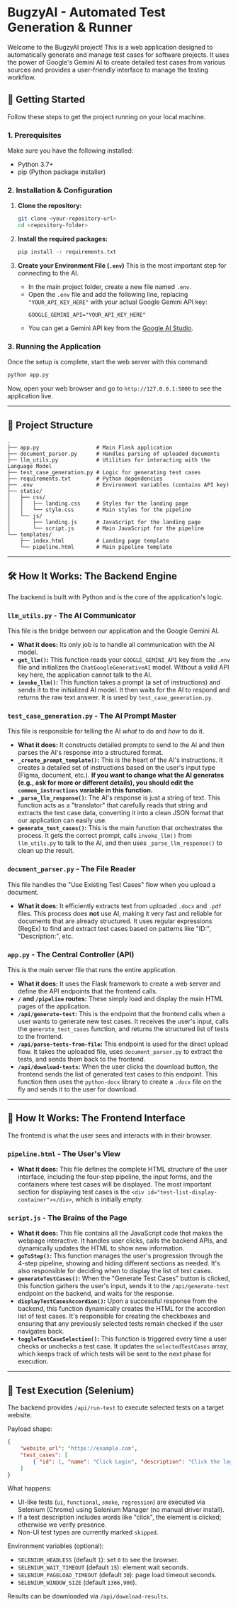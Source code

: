 # BugzyAI - Automated Test Generation & Runner

Welcome to the BugzyAI project! This is a web application designed to automatically generate and manage test cases for software projects. It uses the power of Google's Gemini AI to create detailed test cases from various sources and provides a user-friendly interface to manage the testing workflow.

## 🚀 Getting Started

Follow these steps to get the project running on your local machine.

### 1. Prerequisites

Make sure you have the following installed:

-   Python 3.7+
-   pip (Python package installer)

### 2. Installation & Configuration

1.  **Clone the repository:**
    ```bash
    git clone <your-repository-url>
    cd <repository-folder>
    ```

2.  **Install the required packages:**
    ```bash
    pip install -r requirements.txt
    ```

3.  **Create your Environment File (`.env`)**
    This is the most important step for connecting to the AI.

    -   In the main project folder, create a new file named `.env`.
    -   Open the `.env` file and add the following line, replacing `"YOUR_API_KEY_HERE"` with your actual Google Gemini API key:
        ```
        GOOGLE_GEMINI_API="YOUR_API_KEY_HERE"
        ```
    -   You can get a Gemini API key from the [Google AI Studio](https://aistudio.google.com/app/apikey).

### 3. Running the Application

Once the setup is complete, start the web server with this command:
```bash
python app.py
```
Now, open your web browser and go to `http://127.0.0.1:5000` to see the application live.

---

## 📂 Project Structure

```
.
├── app.py                  # Main Flask application
├── document_parser.py      # Handles parsing of uploaded documents
├── llm_utils.py            # Utilities for interacting with the Language Model
├── test_case_generation.py # Logic for generating test cases
├── requirements.txt        # Python dependencies
├── .env                    # Environment variables (contains API key)
├── static/
│   ├── css/
│   │   ├── landing.css     # Styles for the landing page
│   │   └── style.css       # Main styles for the pipeline
│   └── js/
│       ├── landing.js      # JavaScript for the landing page
│       └── script.js       # Main JavaScript for the pipeline
└── templates/
    ├── index.html          # Landing page template
    └── pipeline.html       # Main pipeline template
```

---

## 🛠️ How It Works: The Backend Engine

The backend is built with Python and is the core of the application's logic.

### `llm_utils.py` - The AI Communicator

This file is the bridge between our application and the Google Gemini AI.

-   **What it does:** Its only job is to handle all communication with the AI model.
-   **`get_llm()`:** This function reads your `GOOGLE_GEMINI_API` key from the `.env` file and initializes the `ChatGoogleGenerativeAI` model. Without a valid API key here, the application cannot talk to the AI.
-   **`invoke_llm()`:** This function takes a prompt (a set of instructions) and sends it to the initialized AI model. It then waits for the AI to respond and returns the raw text answer. It is used by `test_case_generation.py`.

### `test_case_generation.py` - The AI Prompt Master

This file is responsible for telling the AI *what* to do and *how* to do it.

-   **What it does:** It constructs detailed prompts to send to the AI and then parses the AI's response into a structured format.
-   **`_create_prompt_template()`:** This is the heart of the AI's instructions. It creates a detailed set of instructions based on the user's input type (Figma, document, etc.). **If you want to change what the AI generates (e.g., ask for more or different details), you should edit the `common_instructions` variable in this function.**
-   **`_parse_llm_response()`:** The AI's response is just a string of text. This function acts as a "translator" that carefully reads that string and extracts the test case data, converting it into a clean JSON format that our application can easily use.
-   **`generate_test_cases()`:** This is the main function that orchestrates the process. It gets the correct prompt, calls `invoke_llm()` from `llm_utils.py` to talk to the AI, and then uses `_parse_llm_response()` to clean up the result.

### `document_parser.py` - The File Reader

This file handles the "Use Existing Test Cases" flow when you upload a document.

-   **What it does:** It efficiently extracts text from uploaded `.docx` and `.pdf` files. This process does **not** use AI, making it very fast and reliable for documents that are already structured. It uses regular expressions (RegEx) to find and extract test cases based on patterns like "ID:", "Description:", etc.

### `app.py` - The Central Controller (API)

This is the main server file that runs the entire application.

-   **What it does:** It uses the Flask framework to create a web server and define the API endpoints that the frontend calls.
-   **`/` and `/pipeline` routes:** These simply load and display the main HTML pages of the application.
-   **`/api/generate-test`:** This is the endpoint that the frontend calls when a user wants to generate new test cases. It receives the user's input, calls the `generate_test_cases` function, and returns the structured list of tests to the frontend.
-   **`/api/parse-tests-from-file`:** This endpoint is used for the direct upload flow. It takes the uploaded file, uses `document_parser.py` to extract the tests, and sends them back to the frontend.
-   **`/api/download-tests`:** When the user clicks the download button, the frontend sends the list of generated test cases to this endpoint. This function then uses the `python-docx` library to create a `.docx` file on the fly and sends it to the user for download.

---

## 🎨 How It Works: The Frontend Interface

The frontend is what the user sees and interacts with in their browser.

### `pipeline.html` - The User's View

-   **What it does:** This file defines the complete HTML structure of the user interface, including the four-step pipeline, the input forms, and the containers where test cases will be displayed. The most important section for displaying test cases is the `<div id="test-list-display-container"></div>`, which is initially empty.

### `script.js` - The Brains of the Page

-   **What it does:** This file contains all the JavaScript code that makes the webpage interactive. It handles user clicks, calls the backend APIs, and dynamically updates the HTML to show new information.
-   **`goToStep()`:** This function manages the user's progression through the 4-step pipeline, showing and hiding different sections as needed. It's also responsible for deciding when to display the list of test cases.
-   **`generateTestCases()`:** When the "Generate Test Cases" button is clicked, this function gathers the user's input, sends it to the `/api/generate-test` endpoint on the backend, and waits for the response.
-   **`displayTestCasesAccordion()`:** Upon a successful response from the backend, this function dynamically creates the HTML for the accordion list of test cases. It's responsible for creating the checkboxes and ensuring that any previously selected tests remain checked if the user navigates back.
-   **`toggleTestCaseSelection()`:** This function is triggered every time a user checks or unchecks a test case. It updates the `selectedTestCases` array, which keeps track of which tests will be sent to the next phase for execution.

---

## 🧪 Test Execution (Selenium)

The backend provides `/api/run-test` to execute selected tests on a target website.

Payload shape:

```json
{
    "website_url": "https://example.com",
    "test_cases": [
        { "id": 1, "name": "Click Login", "description": "Click the login button", "type": "ui", "selector": "#login" }
    ]
}
```

What happens:
- UI-like tests (`ui`, `functional`, `smoke`, `regression`) are executed via Selenium (Chrome) using Selenium Manager (no manual driver install).
- If a test description includes words like "click", the element is clicked; otherwise we verify presence.
- Non-UI test types are currently marked `skipped`.

Environment variables (optional):
- `SELENIUM_HEADLESS` (default `1`): set `0` to see the browser.
- `SELENIUM_WAIT_TIMEOUT` (default `15`): element wait seconds.
- `SELENIUM_PAGELOAD_TIMEOUT` (default `30`): page load timeout seconds.
- `SELENIUM_WINDOW_SIZE` (default `1366,900`).

Results can be downloaded via `/api/download-results`.
